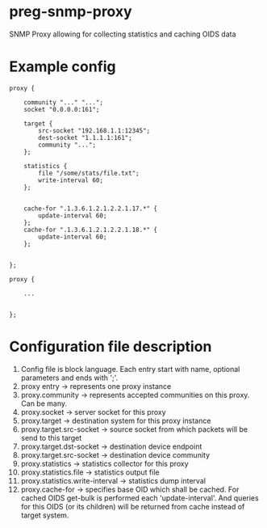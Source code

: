 # preg-snmp-proxy
SNMP Proxy allowing for collecting statistics and caching OIDS data


Example config
==========================

```
proxy {

	community "..." "...";
	socket "0.0.0.0:161";

	target {
		src-socket "192.168.1.1:12345";
		dest-socket "1.1.1.1:161";
		community "...";
	};

	statistics {
		file "/some/stats/file.txt";
		write-interval 60;
	};

	
	cache-for ".1.3.6.1.2.1.2.2.1.17.*" {
		update-interval 60;
	};
	cache-for ".1.3.6.1.2.1.2.2.1.18.*" {
		update-interval 60;
	};
	

};

proxy {
	
	...
	
	
};
```


Configuration file description
========

1. Config file is block language. Each entry start with name, optional parameters and ends with ';'.
2. proxy entry -> represents one proxy instance
3. proxy.community -> represents accepted communities on this proxy. Can be many.
4. proxy.socket -> server socket for this proxy
5. proxy.target -> destination system for this proxy instance
6. proxy.target.src-socket -> source socket from which packets will be send to this target
7. proxy.target.dst-socket -> destination device endpoint
8. proxy.target.src-socket -> destination device community
9. proxy.statistics -> statistics collector for this proxy
10. proxy.statistics.file -> statistics output file
11. proxy.statistics.write-interval -> statistics dump interval
12. proxy.cache-for -> specifies base OID which shall be cached. For cached OIDS get-bulk is performed each 'update-interval'. And queries for this OIDS (or its children) will be returned from cache instead of target system.



